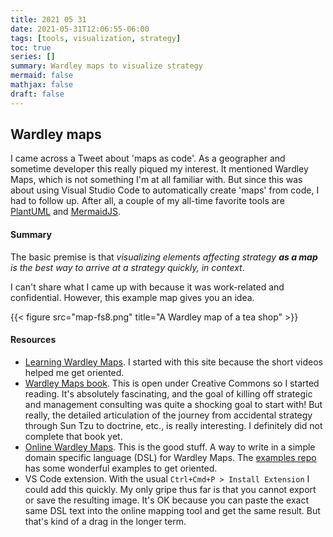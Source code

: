 ```yaml
---
title: 2021 05 31
date: 2021-05-31T12:06:55-06:00
tags: [tools, visualization, strategy]
toc: true
series: []
summary: Wardley maps to visualize strategy
mermaid: false
mathjax: false
draft: false
---
```


## Wardley maps

I came across a Tweet about 'maps as code'.
As a geographer and sometime developer this really piqued my interest.
It mentioned Wardley Maps, which is not something I'm at all familiar with.
But since this was about using Visual Studio Code to automatically create 'maps' from code,
I had to follow up.
After all, a couple of my all-time favorite tools are [PlantUML](https://plantuml.com/) and [MermaidJS](https://mermaid-js.github.io).


#### Summary

The basic premise is that _visualizing elements affecting strategy **as a map** is the best way to arrive at a strategy quickly, in context_.

I can't share what I came up with because it was work-related and confidential.
However, this example map gives you an idea.

{{< figure src="map-fs8.png" title="A Wardley map of a tea shop" >}}

#### Resources

- [Learning Wardley Maps](https://learnwardleymapping.com/home-deprecated/introduction/).
  I started with this site because the short videos helped me get oriented.
- [Wardley Maps book](https://learnwardleymapping.com/book/).
  This is open under Creative Commons so I started reading.
  It's absolutely fascinating, and the goal of killing off strategic and management consulting was quite a shocking goal to start with!
  But really, the detailed articulation of the journey from accidental strategy through Sun Tzu to doctrine, etc., is really interesting.
  I definitely did not complete that book yet.
- [Online Wardley Maps](https://onlinewardleymaps.com/#).
  This is the good stuff. A way to write in a simple domain specific language (DSL) for Wardley Maps.
  The [examples repo](https://github.com/damonsk/wardley-maps-examples) has some wonderful examples to get oriented.
- VS Code extension. With the usual `Ctrl+Cmd+P > Install Extension` I could add this quickly.
  My only gripe thus far is that you cannot export or save the resulting image.
  It's OK because you can paste the exact same DSL text into the online mapping tool and get the same result.
  But that's kind of a drag in the longer term.



